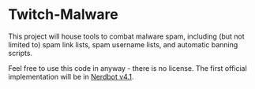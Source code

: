 # Twitch-Malware
This project will house tools to combat malware spam, including (but not limited to) spam link lists, spam username lists, and automatic banning scripts.

Feel free to use this code in anyway - there is no license. The first official implementation will be in [Nerdbot v4.1](https://nerdbot.tv).
